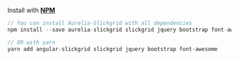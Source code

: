 Install with **[NPM](https://www.npmjs.com/package/aurelia-slickgrid)**

```javascript
// You can install Aurelia-Slickgrid with all dependencies
npm install --save aurelia-slickgrid slickgrid jquery bootstrap font-awesome

// OR with yarn
yarn add angular-slickgrid slickgrid jquery bootstrap font-awesome
```